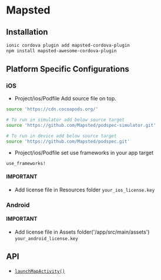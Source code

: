 # Mapsted

## Installation

```bash
ionic cordova plugin add mapsted-cordova-plugin
npm install mapsted-awesome-cordova-plugin
```

## Platform Specific Configurations

### iOS 

- Project/ios/Podfile Add source file on top.

```sh
source 'https://cdn.cocoapods.org/'

# To run in simulator add below source target
source 'https://github.com/Mapsted/podspec-simulator.git'

# To run in device add below source target
source 'https://github.com/Mapsted/podspec.git'
```

- Project/ios/Podfile set use frameworks in your app target

```sh
use_frameworks!
```

#### IMPORTANT
- Add license file in Resources folder `your_ios_license.key`


### Android

#### IMPORTANT
- Add license file in Assets folder('/app/src/main/assets') `your_android_license.key`



## API

<docgen-index>

* [`launchMapActivity()`](#addlistenerinitcallback)

</docgen-index>
